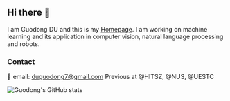 ## Hi there 👋
I am Guodong DU and this is my [Homepage](https://duguodong7.github.io/). I am working on machine learning and its application in computer vision, natural language processing and robots.
<!--
**duguodong7/duguodong7** is a ✨ _special_ ✨ repository because its `README.md` (this file) appears on your GitHub profile.

Here are some ideas to get you started:

- 🔭 I’m currently working on ...
- 🌱 I’m currently learning ...
- 👯 I’m looking to collaborate on ...
- 🤔 I’m looking for help with ...
- 💬 Ask me about ...
- 📫 How to reach me: ...
- 😄 Pronouns: ...
- ⚡ Fun fact: ...
-->
### Contact
💬 email: duguodong7@gmail.com 
Previous at @HITSZ, @NUS, @UESTC

![Guodong's GitHub stats](https://github-readme-stats.vercel.app/api?username=duguodong7&show_icons=true&theme=solarized-dark)
<!--
<img src="https://user-images.githubusercontent.com/26020510/196132247-3f5793da-0571-48ab-856a-28fdb591640c.png" width="400" height="400"><img src="https://user-images.githubusercontent.com/26020510/196137974-ae9d64b6-4aa4-45a5-b621-7a370bc4d562.png" width="400" height="400">
-->
